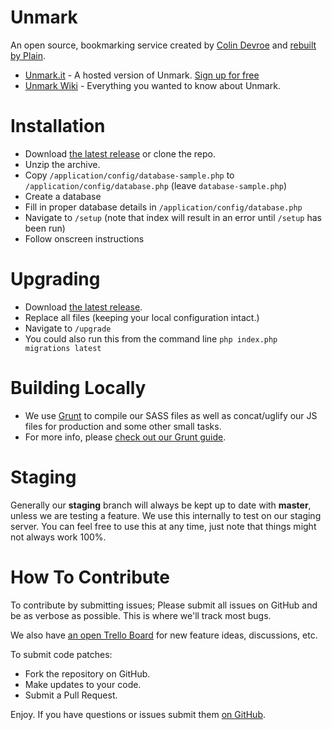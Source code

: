 Unmark
=======

An open source, bookmarking service created by [Colin Devroe](http://colin.getbarley.com/) and [ rebuilt by Plain](http://plainmade.com/blog/7825/say-hello-to-unmark).

- [Unmark.it](https://unmark.it) - A hosted version of Unmark. [Sign up for free](https://unmark.it)
- [Unmark Wiki](https://github.com/plainmade/unmark/wiki) - Everything you wanted to know about Unmark.


Installation
==

- Download [the latest release](https://github.com/plainmade/unmark/releases) or clone the repo.
- Unzip the archive.
- Copy `/application/config/database-sample.php` to `/application/config/database.php` (leave `database-sample.php`)
- Create a database
- Fill in proper database details in `/application/config/database.php`
- Navigate to `/setup` (note that index will result in an error until `/setup` has been run)
- Follow onscreen instructions


Upgrading
==

- Download [the latest release](https://github.com/plainmade/unmark/releases).
- Replace all files (keeping your local configuration intact.)
- Navigate to `/upgrade`
- You could also run this from the command line `php index.php migrations latest`


Building Locally
==

- We use [Grunt](http://gruntjs.com/) to compile our SASS files as well as concat/uglify our JS files for production and some other small tasks.
- For more info, please [check out our Grunt guide](https://github.com/plainmade/nilai/wiki/Grunt).


Staging
==

Generally our **staging** branch will always be kept up to date with **master**, unless we are testing a feature. We use this internally to test on our staging server. You can feel free to use this at any time, just note that things might not always work 100%.


How To Contribute
==

To contribute by submitting issues; Please submit all issues on GitHub and be as verbose as possible. This is where we'll track most bugs.

We also have [an open Trello Board](https://trello.com/b/Tdx9o1X6) for new feature ideas, discussions, etc.

To submit code patches:

- Fork the repository on GitHub.
- Make updates to your code.
- Submit a Pull Request.

Enjoy. If you have questions or issues submit them [on GitHub](http://github.com/plainmade/unmark).
